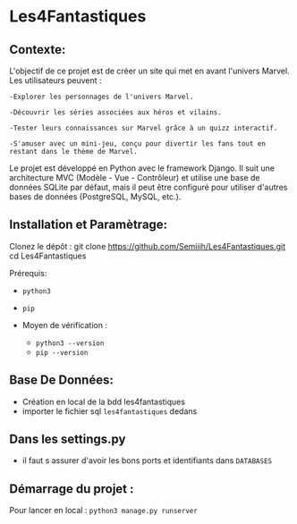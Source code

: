 # Les4Fantastiques

## Contexte:

L'objectif de ce projet est de créer un site qui met en avant l'univers Marvel. Les utilisateurs peuvent :

    -Explorer les personnages de l'univers Marvel.

    -Découvrir les séries associées aux héros et vilains.

    -Tester leurs connaissances sur Marvel grâce à un quizz interactif.

    -S'amuser avec un mini-jeu, conçu pour divertir les fans tout en restant dans le thème de Marvel.

Le projet est développé en Python avec le framework Django.
Il suit une architecture MVC (Modèle - Vue - Contrôleur) et utilise une base de données SQLite par défaut,
mais il peut être configuré pour utiliser d'autres bases de données (PostgreSQL, MySQL, etc.).

## Installation et Paramètrage:

Clonez le dépôt : git clone https://github.com/Semiiih/Les4Fantastiques.git
cd Les4Fantastiques

Prérequis:

- `python3`
  <br>
- `pip`
  <br>

- Moyen de vérification : <br>
  - `python3 --version`
  - `pip --version`

## Base De Données:

- Création en local de la bdd les4fantastiques
- importer le fichier sql `les4fantastiques` dedans

## Dans les settings.py

- il faut s assurer d'avoir les bons ports et identifiants dans `DATABASES`

## Démarrage du projet :

Pour lancer en local : `python3 manage.py runserver`
